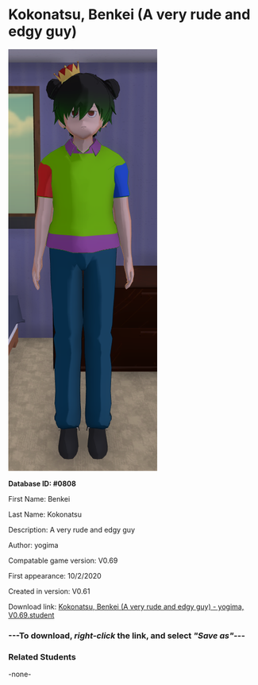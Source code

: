 # Kokonatsu, Benkei (A very rude and edgy guy)

<img src="../../Files/Images/Kokonatsu, Benkei (A very rude and edgy guy).png" title="Kokonatsu, Benkei (A very rude and edgy guy) - yogima, V0.69">

**Database ID: #0808**

First Name: Benkei

Last Name: Kokonatsu

Description: A very rude and edgy guy

Author: yogima

Compatable game version: V0.69

First appearance: 10/2/2020

Created in version: V0.61

Download link: <a href="https://raw.githubusercontent.com/Arbiter1223/Daigaku-Gurashi-Custom-Students/master/Files/Student%20Files/Kokonatsu%2C%20Benkei%20(A%20very%20rude%20and%20edgy%20guy)%20-%20yogima%2C%20V0.69.student">Kokonatsu, Benkei (A very rude and edgy guy) - yogima, V0.69.student</a>

### ---**To download, _right-click_ the link, and select _"Save as"_**---

### Related Students

-none-
